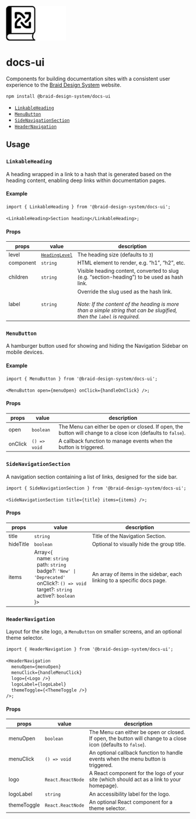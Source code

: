 <img src="https://raw.githubusercontent.com/seek-oss/braid-design-system/HEAD/packages/docs-ui/images/braid-docs-ui-logo.svg#gh-light-mode-only" alt="Braid Docs UI" title="Braid Docs UI" width="80px">
<img src="https://raw.githubusercontent.com/seek-oss/braid-design-system/HEAD/packages/docs-ui/images/braid-docs-ui-logo-inverted.svg#gh-dark-mode-only" alt="Braid Docs UI" title="Braid Docs UI" width="80px" />

# docs-ui

Components for building documentation sites with a consistent user experience to the [Braid Design System] website.

```bash
npm install @braid-design-system/docs-ui
```

- [`LinkableHeading`](#linkableheading)
- [`MenuButton`](#menubutton)
- [`SideNavigationSection`](#sidenavigationsection)
- [`HeaderNavigation`](#headernavigation)

## Usage

### `LinkableHeading`

A heading wrapped in a link to a hash that is generated based on the heading content, enabling deep links within documentation pages.

#### Example

```tsx
import { LinkableHeading } from '@braid-design-system/docs-ui';

<LinkableHeading>Section heading</LinkableHeading>;
```

#### Props

| props     | value            | description                                                                                                                                                               |
| --------- | ---------------- | ------------------------------------------------------------------------------------------------------------------------------------------------------------------------- |
| level     | [`HeadingLevel`] | The heading size (defaults to `3`)                                                                                                                                        |
| component | `string`         | HTML element to render, e.g. &ldquo;h1&rdquo;, &ldquo;h2&rdquo;, etc.                                                                                                     |
| children  | `string`         | Visible heading content, converted to slug (e.g. &ldquo;section-heading&rdquo;) to be used as hash link.                                                                  |
| label     | `string`         | Override the slug used as the hash link.<br/><br/>_Note: If the content of the heading is more than a simple string that can be slugified, then the `label` is required._ |

### `MenuButton`

A hamburger button used for showing and hiding the Navigation Sidebar on mobile devices.

#### Example

```tsx
import { MenuButton } from '@braid-design-system/docs-ui';

<MenuButton open={menuOpen} onClick={handleOnClick} />;
```

#### Props

| props   | value        | description                                                                                                   |
| ------- | ------------ | ------------------------------------------------------------------------------------------------------------- |
| open    | `boolean`    | The Menu can either be open or closed. If open, the button will change to a close icon (defaults to `false`). |
| onClick | `() => void` | A callback function to manage events when the button is triggered.                                            |

### `SideNavigationSection`

A navigation section containing a list of links, designed for the side bar.

```tsx
import { SideNavigationSection } from '@braid-design-system/docs-ui';

<SideNavigationSection title={title} items={items} />;
```

#### Props

| props     | value                                                                                                                                                                                                                                    | description                                                             |
| --------- | ---------------------------------------------------------------------------------------------------------------------------------------------------------------------------------------------------------------------------------------- | ----------------------------------------------------------------------- |
| title     | `string`                                                                                                                                                                                                                                 | Title of the Navigation Section.                                        |
| hideTitle | `boolean`                                                                                                                                                                                                                                | Optional to visually hide the group title.                              |
| items     | Array<{<br/>&nbsp;&nbsp;name: `string`<br/>&nbsp;&nbsp;path: `string`<br/>&nbsp;&nbsp;badge?: `'New' \| 'Deprecated'`<br/>&nbsp;&nbsp;onClick?: `() => void`<br/>&nbsp;&nbsp;target?: `string`<br/>&nbsp;&nbsp;active?: `boolean`<br/>}> | An array of items in the sidebar, each linking to a specific docs page. |

[`HeadingLevel`]: https://seek-oss.github.io/braid-design-system/components/Heading
[Braid Design System]: https://seek-oss.github.io/braid-design-system/

### `HeaderNavigation`

Layout for the site logo, a `MenuButton` on smaller screens, and an optional theme selector.

```tsx
import { HeaderNavigation } from '@braid-design-system/docs-ui';

<HeaderNavigation
  menuOpen={menuOpen}
  menuClick={handleMenuClick}
  logo={<Logo />}
  logoLabel={logoLabel}
  themeToggle={<ThemeToggle />}
/>;
```

#### Props

| props       | value             | description                                                                                                   |
| ----------- | ----------------- | ------------------------------------------------------------------------------------------------------------- |
| menuOpen    | `boolean`         | The Menu can either be open or closed. If open, the button will change to a close icon (defaults to `false`). |
| menuClick   | `() => void`      | An optional callback function to handle events when the menu button is triggered.                             |
| logo        | `React.ReactNode` | A React component for the logo of your site (which should act as a link to your homepage).                    |
| logoLabel   | `string`          | An accessibility label for the logo.                                                                          |
| themeToggle | `React.ReactNode` | An optional React component for a theme selector.                                                             |

[`HeadingLevel`]: https://seek-oss.github.io/braid-design-system/components/Heading
[Braid Design System]: https://seek-oss.github.io/braid-design-system/
